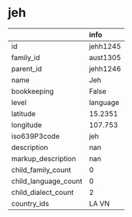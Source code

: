 # jeh
|                      | info     |
|:---------------------|:---------|
| id                   | jehh1245 |
| family_id            | aust1305 |
| parent_id            | jehh1246 |
| name                 | Jeh      |
| bookkeeping          | False    |
| level                | language |
| latitude             | 15.2351  |
| longitude            | 107.753  |
| iso639P3code         | jeh      |
| description          | nan      |
| markup_description   | nan      |
| child_family_count   | 0        |
| child_language_count | 0        |
| child_dialect_count  | 2        |
| country_ids          | LA VN    |